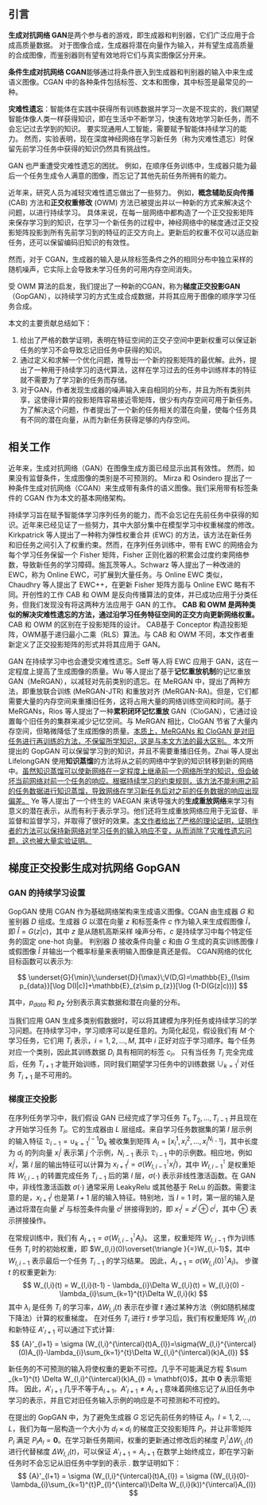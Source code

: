 ## 引言
**生成对抗网络 GAN**是两个参与者的游戏，即生成器和判别器，它们广泛应用于合成高质量数据。 对于图像合成，生成器将潜在向量作为输入，并有望生成高质量的合成图像，而鉴别器则有望有效地将它们与真实图像区分开来。

**条件生成对抗网络 CGAN**能够通过将条件嵌入到生成器和判别器的输入中来生成语义图像。CGAN 中的各种条件包括标签、文本和图像，其中标签是最常见的一种。

**灾难性遗忘**：智能体在实践中获得所有训练数据并学习一次是不现实的，我们期望智能体像人类一样获得知识，即在生活中不断学习，快速有效地学习新任务，而不会忘记过去学到的知识。 要实现通用人工智能，需要赋予智能体持续学习的能力。 然而，实验表明，现在深度神经网络在学习新任务（称为灾难性遗忘）时保留先前学习任务中获得的知识仍然具有挑战性。 

GAN 也严重遭受灾难性遗忘的困扰。 例如，在顺序任务训练中，生成器只能为最后一个任务生成令人满意的图像，而忘记了其他先前任务所拥有的能力。

近年来，研究人员为减轻灾难性遗忘做出了一些努力。 例如，**概念辅助反向传播** (CAB) 方法和**正交权重修改** (OWM) 方法已被提出并以一种新的方式来解决这个问题，以进行持续学习。 具体来说，在每一层网络中都构造了一个正交投影矩阵来保存学习到的知识，在学习一个新任务的过程中，神经网络中的梯度通过正交投影矩阵投影到所有先前学习到的特征的正交方向上。更新后的权重不仅可以适应新任务，还可以保留编码旧知识的有效性。 

然而，对于 CGAN，生成器的输入是从除标签条件之外的相同分布中独立采样的随机噪声，它实际上会导致未学习任务的可用内存空间消失。

受 OWM 算法的启发，我们提出了一种新的CGAN，称为**梯度正交投影GAN**（GopGAN），以持续学习的方式生成合成数据，并将其应用于图像的顺序学习任务合成。

本文的主要贡献总结如下：
1. 给出了严格的数学证明，表明在特征空间的正交子空间中更新权重可以保证新任务的学习不会导致忘记旧任务中获得的知识。
2. 通过定义和求解一个优化问题，推导出一个新的投影矩阵的最优解。此外，提出了一种用于持续学习的迭代算法，这样在学习过去的任务中训练样本的特征就不需要为了学习新的任务而存储。
3. 对于GAN，作者发现生成器的噪声输入来自相同的分布，并且为所有类别共享，这使得计算的投影矩阵容易接近零矩阵，很少有内存空间可用于新任务。为了解决这个问题，作者提出了一个新的任务相关的潜在向量，使每个任务具有不同的潜在向量，从而为新任务获得足够的内存空间。

## 相关工作
近年来，生成对抗网络（GAN）在图像生成方面已经显示出其有效性。 然而，如果没有监督条件，生成图像的类别是不可预测的。 Mirza 和 Osindero 提出了一种条件生成对抗网络（CGAN）来生成带有条件的语义图像。我们采用带有标签条件的 CGAN 作为本文的基本网络架构。

持续学习旨在赋予智能体学习序列任务的能力，而不会忘记在先前任务中获得的知识。近年来已经见证了一些努力，其中大部分集中在模型学习中权重梯度的修改。Kirkpatrick 等人提出了一种称为弹性权重合并 (EWC) 的方法，该方法在新任务和旧任务之间引入了权重约束。然而，在序列任务训练中，带有 EWC 的网络会为每个学习任务保留一个 Fisher 矩阵，Fisher 正则化器的积累会过度约束网络参数，导致新任务的学习障碍。施瓦茨等人。Schwarz 等人提出了一种改进的 EWC，称为 Online EWC，可扩展到大量任务。与 Online EWC 类似，Chaudhry 等人提出了 EWC++，在更新 Fisher 矩阵方面与 Online EWC 略有不同。开创性的工作 CAB 和 OWM 是反向传播算法的变体，并已成功应用于分类任务，但我们发现没有将这两种方法应用于 GAN 的工作。 **CAB 和 OWM 是两种类似的解决灾难性遗忘的方法，通过沿学习任务特征空间的正交方向更新网络权重。** CAB 和 OWM 的区别在于投影矩阵的设计。 CAB基于 Conceptor 构造投影矩阵，OWM基于递归最小二乘（RLS）算法。与 CAB 和 OWM 不同，本文作者重新定义了正交投影矩阵的形式并将其应用于 GAN。

GAN 在持续学习中也会遭受灾难性遗忘。Seff 等人将 EWC 应用于 GAN，这在一定程度上提高了生成图像的质量。Wu 等人提出了基于**记忆重放机制**的记忆重放 GAN（MeRGAN），以减轻对先前类别的遗忘。在 MeRGAN 中，提出了两种方法，即重放联合训练 (MeRGAN-JTR) 和重放对齐 (MeRGAN-RA)。但是，它们都需要大量的内存空间来重播旧任务，这将占用大量的网络训练空间和时间。基于 MeRGANs，Rios 等人提出了一种**累积闭环记忆重放** GAN（CloGAN），它通过设置每个旧任务的集群来减少记忆空间。与 MeRGAN 相比，CloGAN 节省了大量内存空间，但略微降低了生成图像的质量。<u>本质上，MeRGANs 和 CloGAN 是对旧任务进行再训练的方法，不保留所学知识，这是与本文方法的最大区别。</u> 本文所提出的 GopGAN 可以保留学习到的知识，并且不需要重播旧任务。Zhai 等人提出 LifelongGAN 使用**知识蒸馏**的方法将从之前的网络中学到的知识转移到新的网络中。<u>虽然知识蒸馏可以使新网络在一定程度上继承前一个网络所学的知识，但会破坏当前网络对前一个任务的响应。根据持续学习的约束规则，该方法不能利用之前的任务数据进行知识蒸馏，导致网络在学习新任务后对之前的任务数据的响应出现偏差。</u> Ye 等人提出了一个终生的 VAEGAN 来诱导强大的**生成重放网络**来学习有意义的潜在表示，从而有利于表示学习。他们还将生成重放网络应用于无监督、半监督和监督学习，并取得了很好的效果。<u>本文作者给出了严格的理论证明，证明作者的方法可以保持新网络对学习任务的输入响应不变，从而消除了灾难性遗忘问题，这也被大量实验证明。</u>

## 梯度正交投影生成对抗网络 GopGAN
### GAN 的持续学习设置
GopGAN 使用 CGAN 作为基础网络架构来生成语义图像。CGAN 由生成器 $G$ 和鉴别器 $D$ 组成。生成器 $G$ 以潜在向量 $z$ 和标签条件 $c$ 作为输入来生成假图像 $\widetilde{I}$，即 $\widetilde I = G(z|c)$，其中 $z$ 是从随机高斯采样 噪声分布，$c$ 是持续学习中每个特定任务的固定 one-hot 向量。 判别器 $D$ 接收条件向量 $c$ 和由 $G$ 生成的真实训练图像 $I$ 或假图像 $\widetilde{I}$ 并输出一个概率标量来表明输入图像是真还是假。 CGAN网络的优化目标函数可以表示为:

$$
\underset{G}{\min}\;\underset{D}{\max}\;V(D,G)=\mathbb{E}_{I\sim p_{data}}[\log D(I|c)]+\mathbb{E}_{z\sim p_{z}}[\log (1-D(G(z|c)))]
$$

其中，$p_{data}$ 和 $p_z$ 分别表示真实数据和潜在向量的分布。

当我们应用 GAN 生成多类别假数据时，可以将其建模为序列任务或持续学习的学习问题。在持续学习中，学习顺序可以是任意的。为简化起见，假设我们有 $M$ 个学习任务，它们用 $T_i$ 表示，$i = 1, 2, ... , M$, 其中 $i$ 正好对应于学习顺序。每个任务对应一个类别，因此其训练数据 $D_i$ 具有相同的标签 $c_i$。 只有当任务 $T_i$ 完全完成后，任务 $T_{i+1}$ 才能开始训练，同时我们期望学习任务中的训练数据 $\cup_{k=1}^{i}$ 对任务 $T_{i+1}$ 是不可用的。

### 梯度正交投影
在序列任务学习中，我们假设 GAN 已经完成了学习任务 $T_1, T_2,..., T_{i-1}$ 并且现在才开始学习任务 $T_i$。它的生成器由 $L$ 层组成。来自学习任务数据集的第 $l$ 层示例的输入特征 $\mathfrak{D}_{i-1}=\cup_{k=1}^{i-1}D_{k}$ 被收集到矩阵 $A_{l}=[x_{l}^{1}, x_{l}^{2},..., x_{l}^{N_{i-1}}]$，其中长度为 $d_l$ 的列向量 $x_{l}^{j}$ 表示第 $j$ 个示例，$N_{i-1}$ 表示 $\mathfrak{D}_ {i-1}$ 中的示例数。相应地，例如 $x_{l}^{j}$，第 $l$ 层的输出特征可以计算为 $x_{l+1}^{j} = \sigma (W_{l,i-1}^{\intercal}x_{l}^{j})$，其中 $W_{l,i-1}^{\intercal}$ 是权重矩阵 $W_{l,i-1}$ 的转置完成任务 $T_{i-1}$ 后的第 $l$ 层，$\sigma(\cdot)$ 表示非线性激活函数。在 GAN 中，非线性激活函数 $\sigma(\cdot)$ 通常采用 LeakyRelu 或其他基于 ReLu 的函数。需要注意的是，$x_{l+1}^{j}$ 也是第 $l+1$ 层的输入特征。特别地，当 $l = 1$ 时，第一层的输入是通过将潜在向量 $z^j$ 与标签条件向量 $c^j$ 拼接得到的，即 $x_1^j = z^j \oplus  c^j$，其中 $\oplus$ 表示拼接操作。

在常规训练中，我们有 $A_{l+1}= \sigma (W_{l,i-1}^{\intercal}A_l)$。 这里，权重矩阵 $W_{l,i-1}$ 作为训练任务 $T_i$ 时的初始权重，即 $W_{l,i}(0)\overset{\triangle }{=}W_{l,i-1}$，其中 $W_{l,i-1}$ 表示最后一个任务 $T_{i-1}$ 的学习结果。 因此，$A_{l+1}= \sigma (W_{l,i}(0)^{\intercal}A_l)$。 步骤 $t$ 的权重更新为:
$$
W_{l,i}(t) = W_{l,i}(t-1) - \lambda_{i}\Delta W_{l,i}(t) = W_{l,i}(0) - \lambda_{i}\sum_{k=1}^{t}\Delta W_{l,i}(k)
$$
其中 $\lambda_{i}$ 是任务 $T_i$ 的学习率，$\Delta W_{l,i}(t)$ 表示在步骤 $t$ 通过某种方法（例如随机梯度下降法）计算的权重梯度。 在对任务 $T_i$ 进行 $t$ 步学习后，我们有权重矩阵 $W_{l,i}(t)$ 和新特征 ${A}'_{l+1}$ 可以通过下式计算:
$$
{A}'_{l+1} = \sigma (W_{l,i}^{\intercal}(t)A_{l})=\sigma(W_{l,i}^{\intercal}(0)A_{l}-\lambda_{i}\sum_{k=1}^{t}\Delta W_{l,i}^{\intercal}(k)A_{l})
$$

新任务的不可预测的输入将使权重的更新不可控。几乎不可能满足方程 $\sum _{k=1}^{t} \Delta W_{l,i}^{\intercal}(k)A_{l} = \mathbf{0}$，其中 $\mathbf{0}$ 表示零矩阵。 因此，${A}'_{l+1}$ 几乎不等于$A_{l+1}$。${A}'_{l+1}\neq A_{l+1}$ 意味着网络忘记了从旧任务中学习的表示，并且它对旧任务输入示例的响应是不可预测和不可控的。

在提出的 GopGAN 中，为了避免生成器 $G$ 忘记先前任务的特征 $A_l$，$l=1, 2, ..., L$，我们为每一层构造一个大小为 $d_l \times d_l$ 的梯度正交投影矩阵 $P_l$，并让非零矩阵 $P_l$ 满足 $P_lA_l = \mathbf{0}$。在学习新任务期间，权重的更新通过修改后的梯度 $P_l^{\intercal}\Delta W_{l,i}(t)$ 进行代替梯度 $\Delta W_{l,i}(t)$，可以保证 ${A}'_{l+1}= A_{l+1}$ 在数学上始终成立，即在学习新任务时不会忘记从旧任务中学到的表示 . 数学证明如下：
$$
{A}'_{l+1} = \sigma (W_{l,i}^{\intercal}(t)A_{l}) = \sigma ((W_{l,i}(0)-\lambda_{i}\sum_{k=1}^{t}P_{l}^{\intercal}\Delta W_{l,i}(k))^{\intercal}A_{l}) 
$$

